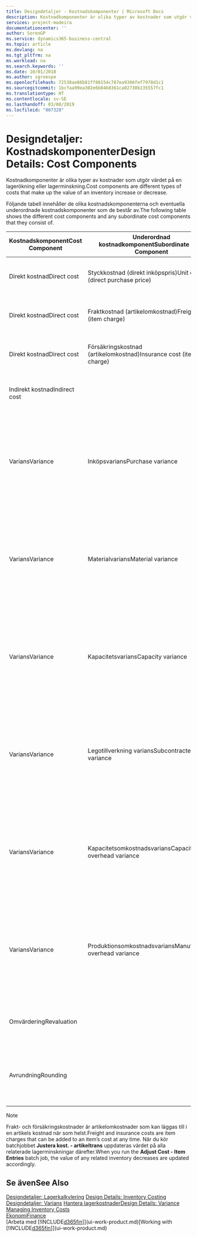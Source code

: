 ```yaml
---
title: Designdetaljer - Kostnadskomponenter | Microsoft Docs
description: Kostnadkomponenter är olika typer av kostnader som utgör värdet på en lagerökning eller lagerminskning.
services: project-madeira
documentationcenter: ''
author: SorenGP
ms.service: dynamics365-business-central
ms.topic: article
ms.devlang: na
ms.tgt_pltfrm: na
ms.workload: na
ms.search.keywords: ''
ms.date: 10/01/2018
ms.author: sgroespe
ms.openlocfilehash: 72538ae86b81ff80154c787ea9306fef7978d1c1
ms.sourcegitcommit: 1bcfaa99ea302e6b84b8361ca02730b135557fc1
ms.translationtype: HT
ms.contentlocale: sv-SE
ms.lasthandoff: 03/08/2019
ms.locfileid: "807328"
---
```

# <a name="design-details-cost-components"></a><span data-ttu-id="49423-103">Designdetaljer: Kostnadskomponenter</span><span class="sxs-lookup"><span data-stu-id="49423-103">Design Details: Cost Components</span></span>
<span data-ttu-id="49423-104">Kostnadkomponenter är olika typer av kostnader som utgör värdet på en lagerökning eller lagerminskning.</span><span class="sxs-lookup"><span data-stu-id="49423-104">Cost components are different types of costs that make up the value of an inventory increase or decrease.</span></span>  

 <span data-ttu-id="49423-105">Följande tabell innehåller de olika kostnadskomponenterna och eventuella underordnade kostnadskomponenter som de består av.</span><span class="sxs-lookup"><span data-stu-id="49423-105">The following table shows the different cost components and any subordinate cost components that they consist of.</span></span>  

|<span data-ttu-id="49423-106">Kostnadskomponent</span><span class="sxs-lookup"><span data-stu-id="49423-106">Cost Component</span></span>|<span data-ttu-id="49423-107">Underordnad kostnadkomponent</span><span class="sxs-lookup"><span data-stu-id="49423-107">Subordinate Cost Component</span></span>|<span data-ttu-id="49423-108">Description</span><span class="sxs-lookup"><span data-stu-id="49423-108">Description</span></span>|  
|--------------------|--------------------------------|---------------------------------------|  
|<span data-ttu-id="49423-109">Direkt kostnad</span><span class="sxs-lookup"><span data-stu-id="49423-109">Direct cost</span></span>|<span data-ttu-id="49423-110">Styckkostnad (direkt inköpspris)</span><span class="sxs-lookup"><span data-stu-id="49423-110">Unit cost (direct purchase price)</span></span>|<span data-ttu-id="49423-111">Kostnad som kan spåras till en kostnadsbärare.</span><span class="sxs-lookup"><span data-stu-id="49423-111">Cost that can be traced to a cost object.</span></span>|  
|<span data-ttu-id="49423-112">Direkt kostnad</span><span class="sxs-lookup"><span data-stu-id="49423-112">Direct cost</span></span>|<span data-ttu-id="49423-113">Fraktkostnad (artikelomkostnad)</span><span class="sxs-lookup"><span data-stu-id="49423-113">Freight cost (item charge)</span></span>|<span data-ttu-id="49423-114">Kostnad som kan spåras till en kostnadsbärare.</span><span class="sxs-lookup"><span data-stu-id="49423-114">Cost that can be traced to a cost object.</span></span>|  
|<span data-ttu-id="49423-115">Direkt kostnad</span><span class="sxs-lookup"><span data-stu-id="49423-115">Direct cost</span></span>|<span data-ttu-id="49423-116">Försäkringskostnad (artikelomkostnad)</span><span class="sxs-lookup"><span data-stu-id="49423-116">Insurance cost (item charge)</span></span>|<span data-ttu-id="49423-117">Kostnad som kan spåras till en kostnadsbärare.</span><span class="sxs-lookup"><span data-stu-id="49423-117">Cost that can be traced to a cost object.</span></span>|  
|<span data-ttu-id="49423-118">Indirekt kostnad</span><span class="sxs-lookup"><span data-stu-id="49423-118">Indirect cost</span></span>||<span data-ttu-id="49423-119">Kostnad som inte kan spåras till en kostnadsbärare.</span><span class="sxs-lookup"><span data-stu-id="49423-119">Cost that cannot be traced to a cost object.</span></span>|  
|<span data-ttu-id="49423-120">Varians</span><span class="sxs-lookup"><span data-stu-id="49423-120">Variance</span></span>|<span data-ttu-id="49423-121">Inköpsvarians</span><span class="sxs-lookup"><span data-stu-id="49423-121">Purchase variance</span></span>|<span data-ttu-id="49423-122">Skillnaden mellan faktiska kostnader och standardkostnader, som endast bokförs för artiklar med värderingsprincipen **Standard**.</span><span class="sxs-lookup"><span data-stu-id="49423-122">The difference between actual and standard costs, which is only posted for items using the **Standard** costing method.</span></span>|  
|<span data-ttu-id="49423-123">Varians</span><span class="sxs-lookup"><span data-stu-id="49423-123">Variance</span></span>|<span data-ttu-id="49423-124">Materialvarians</span><span class="sxs-lookup"><span data-stu-id="49423-124">Material variance</span></span>|<span data-ttu-id="49423-125">Skillnaden mellan faktiska kostnader och standardkostnader, som endast bokförs för artiklar med värderingsprincipen **Standard**.</span><span class="sxs-lookup"><span data-stu-id="49423-125">The difference between actual and standard costs, which is only posted for items using the **Standard** costing method.</span></span>|  
|<span data-ttu-id="49423-126">Varians</span><span class="sxs-lookup"><span data-stu-id="49423-126">Variance</span></span>|<span data-ttu-id="49423-127">Kapacitetsvarians</span><span class="sxs-lookup"><span data-stu-id="49423-127">Capacity variance</span></span>|<span data-ttu-id="49423-128">Skillnaden mellan faktiska kostnader och standardkostnader, som endast bokförs för artiklar med värderingsprincipen **Standard**.</span><span class="sxs-lookup"><span data-stu-id="49423-128">The difference between actual and standard costs, which is only posted for items using the **Standard** costing method.</span></span>|  
|<span data-ttu-id="49423-129">Varians</span><span class="sxs-lookup"><span data-stu-id="49423-129">Variance</span></span>|<span data-ttu-id="49423-130">Legotillverkning varians</span><span class="sxs-lookup"><span data-stu-id="49423-130">Subcontracted variance</span></span>|<span data-ttu-id="49423-131">Skillnaden mellan faktiska kostnader och standardkostnader, som endast bokförs för artiklar med värderingsprincipen **Standard**.</span><span class="sxs-lookup"><span data-stu-id="49423-131">The difference between actual and standard costs, which is only posted for items using the **Standard** costing method.</span></span>|  
|<span data-ttu-id="49423-132">Varians</span><span class="sxs-lookup"><span data-stu-id="49423-132">Variance</span></span>|<span data-ttu-id="49423-133">Kapacitetsomkostnadsvarians</span><span class="sxs-lookup"><span data-stu-id="49423-133">Capacity overhead variance</span></span>|<span data-ttu-id="49423-134">Skillnaden mellan faktiska kostnader och standardkostnader, som endast bokförs för artiklar med värderingsprincipen **Standard**.</span><span class="sxs-lookup"><span data-stu-id="49423-134">The difference between actual and standard costs, which is only posted for items using the **Standard** costing method.</span></span>|  
|<span data-ttu-id="49423-135">Varians</span><span class="sxs-lookup"><span data-stu-id="49423-135">Variance</span></span>|<span data-ttu-id="49423-136">Produktionsomkostnadsvarians</span><span class="sxs-lookup"><span data-stu-id="49423-136">Manufacturing overhead variance</span></span>|<span data-ttu-id="49423-137">Skillnaden mellan faktiska kostnader och standardkostnader, som endast bokförs för artiklar med värderingsprincipen **Standard**.</span><span class="sxs-lookup"><span data-stu-id="49423-137">The difference between actual and standard costs, which is only posted for items using the **Standard** costing method.</span></span>|  
|<span data-ttu-id="49423-138">Omvärdering</span><span class="sxs-lookup"><span data-stu-id="49423-138">Revaluation</span></span>||<span data-ttu-id="49423-139">En avskrivning eller uppskrivning av det aktuella lagervärdet.</span><span class="sxs-lookup"><span data-stu-id="49423-139">A depreciation or appreciation of the current inventory value.</span></span>|  
|<span data-ttu-id="49423-140">Avrundning</span><span class="sxs-lookup"><span data-stu-id="49423-140">Rounding</span></span>||<span data-ttu-id="49423-141">Rester som orsakas av sättet som värderingen av lager minskar beräknas.</span><span class="sxs-lookup"><span data-stu-id="49423-141">Residuals caused by the way in which valuation of inventory decreases are calculated.</span></span>|  

> [!NOTE]  
>  <span data-ttu-id="49423-142">Frakt- och försäkringskostnader är artikelomkostnader som kan läggas till i en artikels kostnad när som helst.</span><span class="sxs-lookup"><span data-stu-id="49423-142">Freight and insurance costs are item charges that can be added to an item’s cost at any time.</span></span> <span data-ttu-id="49423-143">När du kör batchjobbet **Justera kost. - artikeltrans** uppdateras värdet på alla relaterade lagerminskningar därefter.</span><span class="sxs-lookup"><span data-stu-id="49423-143">When you run the **Adjust Cost - Item Entries** batch job, the value of any related inventory decreases are updated accordingly.</span></span>  

## <a name="see-also"></a><span data-ttu-id="49423-144">Se även</span><span class="sxs-lookup"><span data-stu-id="49423-144">See Also</span></span>  
 <span data-ttu-id="49423-145">[Designdetaljer: Lagerkalkylering](design-details-inventory-costing.md) </span><span class="sxs-lookup"><span data-stu-id="49423-145">[Design Details: Inventory Costing](design-details-inventory-costing.md) </span></span>  
 <span data-ttu-id="49423-146">[Designdetaljer: Varians](design-details-variance.md) [Hantera lagerkostnader](finance-manage-inventory-costs.md)</span><span class="sxs-lookup"><span data-stu-id="49423-146">[Design Details: Variance](design-details-variance.md) [Managing Inventory Costs](finance-manage-inventory-costs.md)</span></span>  
 [<span data-ttu-id="49423-147">Ekonomi</span><span class="sxs-lookup"><span data-stu-id="49423-147">Finance</span></span>](finance.md)  
 <span data-ttu-id="49423-148">[Arbeta med [!INCLUDE[d365fin](includes/d365fin_md.md)]](ui-work-product.md)</span><span class="sxs-lookup"><span data-stu-id="49423-148">[Working with [!INCLUDE[d365fin](includes/d365fin_md.md)]](ui-work-product.md)</span></span>  
